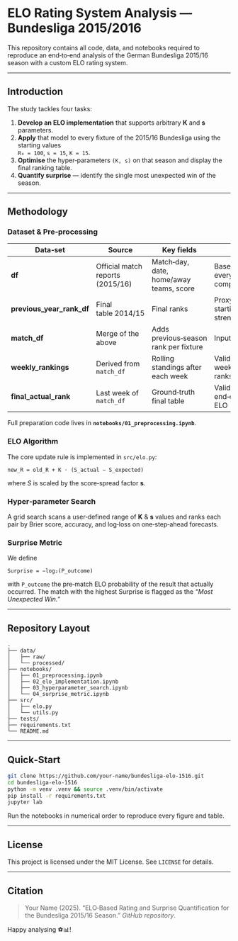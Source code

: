 # ELO Rating System Analysis — Bundesliga 2015/2016

This repository contains all code, data, and notebooks required to reproduce an end‑to‑end analysis of the German Bundesliga 2015/16 season with a custom ELO rating system.

---

## Introduction

The study tackles four tasks:

1. **Develop an ELO implementation** that supports arbitrary **K** and **s** parameters.  
2. **Apply** that model to every fixture of the 2015/16 Bundesliga using the starting values  
   `R₀ = 100`, `s = 15`, `K = 15`.  
3. **Optimise** the hyper‑parameters `(K, s)` on that season and display the final ranking table.  
4. **Quantify surprise** — identify the single most unexpected win of the season.

---

## Methodology

### Dataset & Pre‑processing

| Data‑set | Source | Key fields | Role |
|----------|--------|------------|------|
| **df** | Official match reports (2015/16) | Match‑day, date, home/away teams, score | Base table for every computation |
| **previous_year_rank_df** | Final table 2014/15 | Final ranks | Proxy for starting strength |
| **match_df** | Merge of the above | Adds previous‑season rank per fixture | Input to ELO |
| **weekly_rankings** | Derived from `match_df` | Rolling standings after each week | Validates weekly ELO ranks |
| **final_actual_rank** | Last week of `match_df` | Ground‑truth final table | Validates end‑of‑season ELO |

Full preparation code lives in **`notebooks/01_preprocessing.ipynb`**.

### ELO Algorithm

The core update rule is implemented in `src/elo.py`:

```
new_R = old_R + K ⋅ (S_actual − S_expected)
```

where *S* is scaled by the score‑spread factor **s**.

### Hyper‑parameter Search

A grid search scans a user‑defined range of **K** & **s** values and ranks each pair by
Brier score, accuracy, and log‑loss on one‑step‑ahead forecasts.

### Surprise Metric

We define
```
Surprise = −log₂(P_outcome)
```
with `P_outcome` the pre‑match ELO probability of the result that actually occurred.
The match with the highest Surprise is flagged as the *“Most Unexpected Win.”*

---

## Repository Layout

```
.
├── data/
│   ├── raw/
│   └── processed/
├── notebooks/
│   ├── 01_preprocessing.ipynb
│   ├── 02_elo_implementation.ipynb
│   ├── 03_hyperparameter_search.ipynb
│   └── 04_surprise_metric.ipynb
├── src/
│   ├── elo.py
│   └── utils.py
├── tests/
├── requirements.txt
└── README.md
```

---

## Quick‑Start

```bash
git clone https://github.com/your‑name/bundesliga‑elo‑1516.git
cd bundesliga‑elo‑1516
python -m venv .venv && source .venv/bin/activate
pip install -r requirements.txt
jupyter lab
```

Run the notebooks in numerical order to reproduce every figure and table.

---

## License

This project is licensed under the MIT License. See `LICENSE` for details.

---

## Citation

> Your Name (2025). “ELO‑Based Rating and Surprise Quantification for the Bundesliga 2015/16 Season.” *GitHub repository*.

Happy analysing ⚽📊!
